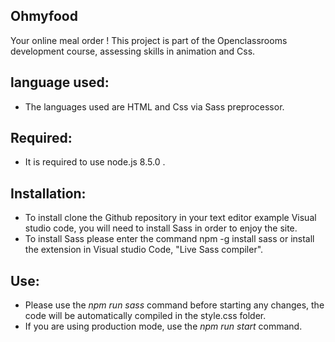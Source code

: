 ## Ohmyfood
Your online meal order !
This project is part of the Openclassrooms development course, assessing skills in animation and Css.
## language used:

* The languages used are HTML and Css via Sass preprocessor.

## Required:

* It is required to use node.js 8.5.0 .
## Installation:

* To install clone the Github repository in your text editor example Visual studio code, you will need to install Sass in order to enjoy the site.
* To install Sass please enter the command npm -g install sass or install the extension in Visual studio Code, "Live Sass compiler".

## Use:

* Please use the *npm run sass* command before starting any changes, the code will be automatically compiled in the style.css folder.
* If you are using production mode, use the *npm run start* command.


